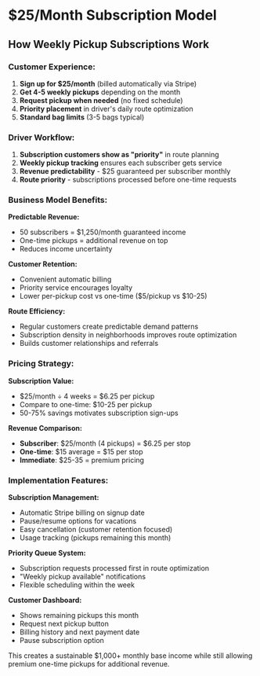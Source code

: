 # $25/Month Subscription Model

## How Weekly Pickup Subscriptions Work

### **Customer Experience:**
1. **Sign up for $25/month** (billed automatically via Stripe)
2. **Get 4-5 weekly pickups** depending on the month
3. **Request pickup when needed** (no fixed schedule)
4. **Priority placement** in driver's daily route optimization
5. **Standard bag limits** (3-5 bags typical)

### **Driver Workflow:**
1. **Subscription customers show as "priority"** in route planning
2. **Weekly pickup tracking** ensures each subscriber gets service
3. **Revenue predictability** - $25 guaranteed per subscriber monthly
4. **Route priority** - subscriptions processed before one-time requests

### **Business Model Benefits:**

**Predictable Revenue:**
- 50 subscribers = $1,250/month guaranteed income
- One-time pickups = additional revenue on top
- Reduces income uncertainty

**Customer Retention:**
- Convenient automatic billing
- Priority service encourages loyalty
- Lower per-pickup cost vs one-time ($5/pickup vs $10-25)

**Route Efficiency:**
- Regular customers create predictable demand patterns
- Subscription density in neighborhoods improves route optimization
- Builds customer relationships and referrals

### **Pricing Strategy:**

**Subscription Value:**
- $25/month ÷ 4 weeks = $6.25 per pickup
- Compare to one-time: $10-25 per pickup
- 50-75% savings motivates subscription sign-ups

**Revenue Comparison:**
- **Subscriber**: $25/month (4 pickups) = $6.25 per stop
- **One-time**: $15 average = $15 per stop
- **Immediate**: $25-35 = premium pricing

### **Implementation Features:**

**Subscription Management:**
- Automatic Stripe billing on signup date
- Pause/resume options for vacations
- Easy cancellation (customer retention focused)
- Usage tracking (pickups remaining this month)

**Priority Queue System:**
- Subscription requests processed first in route optimization
- "Weekly pickup available" notifications
- Flexible scheduling within the week

**Customer Dashboard:**
- Shows remaining pickups this month
- Request next pickup button
- Billing history and next payment date
- Pause subscription option

This creates a sustainable $1,000+ monthly base income while still allowing premium one-time pickups for additional revenue.